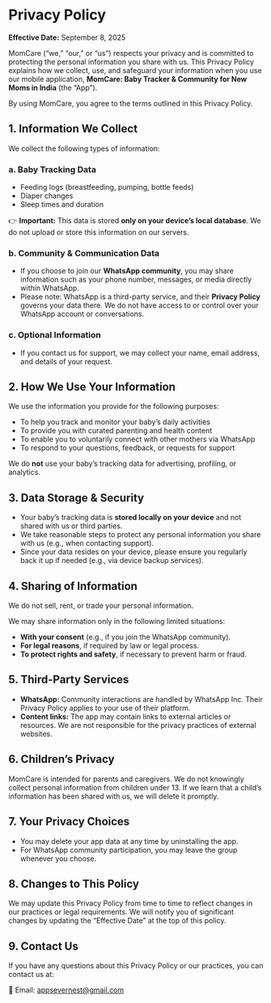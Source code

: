 # Privacy Policy

**Effective Date:** September 8, 2025

MomCare (“we,” “our,” or “us”) respects your privacy and is committed to protecting the personal information you share with us. This Privacy Policy explains how we collect, use, and safeguard your information when you use our mobile application, **MomCare: Baby Tracker & Community for New Moms in India** (the “App”).

By using MomCare, you agree to the terms outlined in this Privacy Policy.




## 1. Information We Collect

We collect the following types of information:

### a. Baby Tracking Data

- Feeding logs (breastfeeding, pumping, bottle feeds)
- Diaper changes
- Sleep times and duration

👉 **Important:** This data is stored **only on your device’s local database**. We do not upload or store this information on our servers.

### b. Community & Communication Data

- If you choose to join our **WhatsApp community**, you may share information such as your phone number, messages, or media directly within WhatsApp.
- Please note: WhatsApp is a third-party service, and their **Privacy Policy** governs your data there. We do not have access to or control over your WhatsApp account or conversations.

### c. Optional Information

- If you contact us for support, we may collect your name, email address, and details of your request.


## 2. How We Use Your Information

We use the information you provide for the following purposes:

- To help you track and monitor your baby’s daily activities
- To provide you with curated parenting and health content
- To enable you to voluntarily connect with other mothers via WhatsApp
- To respond to your questions, feedback, or requests for support

We do **not** use your baby’s tracking data for advertising, profiling, or analytics.


## 3. Data Storage & Security

- Your baby’s tracking data is **stored locally on your device** and not shared with us or third parties.
- We take reasonable steps to protect any personal information you share with us (e.g., when contacting support).
- Since your data resides on your device, please ensure you regularly back it up if needed (e.g., via device backup services).


## 4. Sharing of Information

We do not sell, rent, or trade your personal information.

We may share information only in the following limited situations:

- **With your consent** (e.g., if you join the WhatsApp community).
- **For legal reasons**, if required by law or legal process.
- **To protect rights and safety**, if necessary to prevent harm or fraud.


## 5. Third-Party Services

- **WhatsApp:** Community interactions are handled by WhatsApp Inc. Their Privacy Policy applies to your use of their platform.
- **Content links:** The app may contain links to external articles or resources. We are not responsible for the privacy practices of external websites.


## 6. Children’s Privacy

MomCare is intended for parents and caregivers. We do not knowingly collect personal information from children under 13. If we learn that a child’s information has been shared with us, we will delete it promptly.


## 7. Your Privacy Choices

- You may delete your app data at any time by uninstalling the app.
- For WhatsApp community participation, you may leave the group whenever you choose.


## 8. Changes to This Policy

We may update this Privacy Policy from time to time to reflect changes in our practices or legal requirements. We will notify you of significant changes by updating the “Effective Date” at the top of this policy.



## 9. Contact Us

If you have any questions about this Privacy Policy or our practices, you can contact us at:

📧 Email: appsevernest@gmail.com
